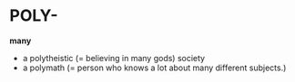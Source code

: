 # POLY-  
**many**  
- a polytheistic (= believing in many gods) society
- a polymath (= person who knows a lot about many different subjects.)
